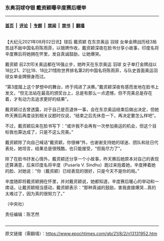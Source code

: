 ### 东奥羽球夺银 戴资颖曝辛度赛后暖举

---

#### [首页](../../../..?n13131952) &nbsp;|&nbsp; [评论](../../../../../epoch-comment?n13131952) &nbsp;|&nbsp; [专题](../../../../../epoch-special?n13131952) &nbsp;|&nbsp; [禁闻](../../../../../epoch-news?n13131952) &nbsp;|&nbsp; [禁书](../../../../../books?n13131952) &nbsp;|&nbsp; [翻墙](https://github.com/gfw-breaker/nogfw/blob/master/README.md?n13131952)


<div class="column" id="artbody" itemprop="articleBody">
 <!-- article content begin -->
 <p>
  【大纪元2021年08月02日讯】球后
  <ok href="https://www.epochtimes.com/gb/tag/%E6%88%B4%E8%B5%84%E9%A2%96.html">
   戴资颖
  </ok>
  在东京奥运
  <ok href="https://www.epochtimes.com/gb/tag/%E7%BE%BD%E7%90%83.html">
   羽球
  </ok>
  女单金牌战历经3局苦战不敌中国名将陈雨菲，以银牌作收，戴资颖深夜在脸书分享小故事，印度名将辛度赛后将她拥在怀里，发自真诚鼓励，让她爆哭。
 </p>
 <p>
  <ok href="https://www.epochtimes.com/gb/tag/%E6%88%B4%E8%B5%84%E9%A2%96.html">
   戴资颖
  </ok>
  前2次叩关奥运都在16强止步，她昨天在东京奥运
  <ok href="https://www.epochtimes.com/gb/tag/%E7%BE%BD%E7%90%83.html">
   羽球
  </ok>
  女子单打金牌战以18比21、21比19、18比21惜败世界排名第2的中国名将陈雨菲，与队史首面奥运羽球女单金牌擦身而过。
 </p>
 <p>
  “第3度踏上这个梦想中的舞台，终于闯进了决赛。”戴资颖深夜有感而发地在脸书上发文，“但无法站在最高的颁奖台上，总是有那么一点遗憾，但不完美总是存在着，才有动力去追求更好的结果”。
 </p>
 <p>
  戴资颖过去曾透露，对于自己是否退休一事，会在东京奥运结束后做出决定，但她昨天赛后再度谈到相关议题时仅说，“结束之后先休息一下，再决定要怎么样吧”。
 </p>
 <p>
  不过，戴资颖后来在脸书写下：“或许我不会再有一次参加奥运的机会，但这个目标我也算达成了，只是不这么完美。”
 </p>
 <p>
  戴资颖除了向自己喊话“戴资颖，你很棒”外，也谢谢支持她的球迷、团队和驻日代表处，她坦言，结果总是很残酷，也只能接受，“但我尽力了”。
 </p>
 <p>
  除了在脸书抒发心情外，戴资颖还分享一个小故事，昨天赛后她原本对自己的表现还算满意，后来印度名将辛度（Pusarla V. Sindhu）跑过来抱着她，辛度捧着她的脸、对她说：“你（戴资颖）已经表现的很好，只是今天不是你的局。”
 </p>
 <p>
  辛度随即将戴资颖拥在怀里，并对戴资颖说，她都知道，辛度赛后暖心的举动和一席话，让戴资颖相当感动，戴资颖表示：“那种真诚的鼓励，害我直接爆哭…真的太难过了，因为真的很努力了。”
 </p>
 <p>
  （中央社）
 </p>
 <p>
  责任编辑：陈艺然
 </p>
 <!-- article content end -->
</div>


---

原文链接（需翻墙）：https://www.epochtimes.com/gb/21/8/2/n13131952.htm